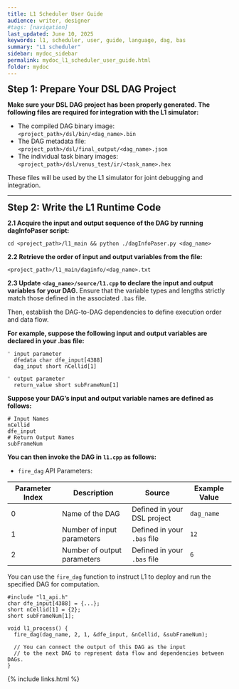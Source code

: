 ```yaml
---
title: L1 Scheduler User Guide
audience: writer, designer
#tags: [navigation]
last_updated: June 10, 2025
keywords: l1, scheduler, user, guide, language, dag, bas
summary: "L1 scheduler"
sidebar: mydoc_sidebar
permalink: mydoc_l1_scheduler_user_guide.html
folder: mydoc
---
```



**<span style="font-size: 150%;">Step 1: Prepare Your DSL DAG Project</span>**

**Make sure your DSL DAG project has been properly generated. The following files are required for integration with the L1 simulator:**

* The compiled DAG binary image: `<project_path>/dsl/bin/<dag_name>.bin`
* The DAG metadata file: `<project_path>/dsl/final_output/<dag_name>.json`
* The individual task binary images: `<project_path>/dsl/venus_test/ir/<task_name>.hex`

These files will be used by the L1 simulator for joint debugging and integration.

* * *

**<span style="font-size: 150%;">Step 2: Write the L1 Runtime Code</span>**

**2.1 Acquire the input and output sequence of the DAG by running dagInfoPaser script:**

```cd <project_path>/l1_main && python ./dagInfoPaser.py <dag_name>```

**2.2 Retrieve the order of input and output variables from the file:**

`<project_path>/l1_main/daginfo/<dag_name>.txt`

**2.3 Update `<dag_name>/source/l1.cpp` to declare the input and output variables for your DAG.** Ensure that the variable types and lengths strictly match those defined in the associated `.bas` file.

Then, establish the DAG-to-DAG dependencies to define execution order and data flow.

**For example, suppose the following input and output variables are declared in your .bas file:**

    ' input parameter
      dfedata char dfe_input[4388]
      dag_input short nCellid[1]
    
    ' output parameter
      return_value short subFrameNum[1]

**Suppose your DAG’s input and output variable names are defined as follows:**

    # Input Names
    nCellid
    dfe_input
    # Return Output Names
    subFrameNum

**You can then invoke the DAG in `l1.cpp` as follows:**

* `fire_dag` API Parameters:

| Parameter Index | Description | Source | Example Value |
| --- | --- | --- | --- |
| 0   | Name of the DAG | Defined in your DSL project | `dag_name` |
| 1   | Number of input parameters | Defined in your `.bas` file | `12` |
| 2   | Number of output parameters | Defined in your `.bas` file | `6` |

You can use the `fire_dag` function to instruct L1 to deploy and run the specified DAG for computation.

    #include "l1_api.h"
    char dfe_input[4388] = {...};
    short nCellid[1] = {2};
    short subFrameNum[1];
    
    void l1_process() {
      fire_dag(dag_name, 2, 1, &dfe_input, &nCellid, &subFrameNum);
    
      // You can connect the output of this DAG as the input
      // to the next DAG to represent data flow and dependencies between DAGs.
    }


{% include links.html %}
